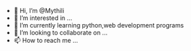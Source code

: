 - 👋 Hi, I’m @Mythili
- 👀 I’m interested in ...
- 🌱 I’m currently learning python,web development programs
- 💞️ I’m looking to collaborate on ...
- 📫 How to reach me ...

<!---
Mythilit5/Mythilit5 is a ✨ special ✨ repository because its `README.md` (this file) appears on your GitHub profile.
You can click the Preview link to take a look at your changes.
--->
